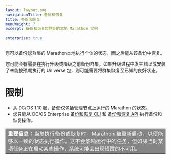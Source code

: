 ```yaml
---
layout: layout.pug
navigationTitle: 备份和恢复
title: 备份和恢复
menuWeight: 7
excerpt: 备份和恢复您群集的本地 Marathon 实例

enterprise: true
---
```


您可以备份您群集的  Marathon本地执行个体的状态，而之后能从该备份中恢复。

您可能会有需要在执行升级或降级之前备份群集。如果升级过程中发生错误或安装了未能按预期执行的 Universe 包，则可能需要将群集恢复至已知的良好状态。

# 限制

- 从 DC/OS 1.10 起，备份仅包括管理节点上运行的 Marathon 的状态。
- 您只能从 DC/OS Enterprise [备份和恢复 CLI](/1.11/administering-clusters/backup-and-restore/backup-restore-cli) 和 [备份和恢复 API](/1.11/administering-clusters/backup-and-restore/backup-restore-api) 执行备份和恢复操作。

<table class=“table” bgcolor=#858585>
<tr> 
  <td align=justify style=color:white><strong>重要信息：</strong>当您执行备份或恢复时，Marathon 被重新启动，以便能够以一致的状态执行操作。这不会影响运行中的任务，但如果当时某项任务正在启动某些操作，系统可能会出现短暂的不可用。</td> 
</tr> 
</table>